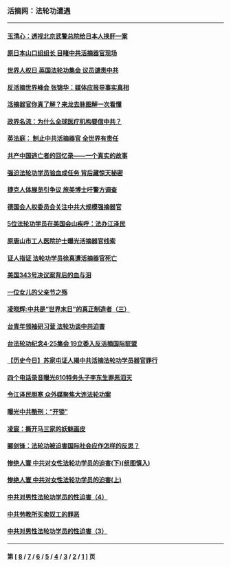 ### 活摘网：法轮功遭遇
---
#### [玉清心：透视北京武警总院给日本人换肝一案](../../pages/nf5881/n13771978.md?07230430) 
#### [原日本山口组组长 目睹中共活摘器官现场](../../pages/nf5881/n13767360.md?07230430) 
#### [世界人权日 英国法轮功集会 议员谴责中共](../../pages/nf5881/n13431763.md?07230430) 
#### [反活摘世界峰会 张锦华：媒体应报导事实真相](../../pages/nf5881/n13278502.md?07230430) 
#### [活摘器官你真了解？来龙去脉图解一次看懂](../../pages/nf5881/n13013820.md?07230430) 
#### [政界名流：为什么全球医疗机构要信中共？](../../pages/nf5881/n11945479.md?07230430) 
#### [英法庭： 制止中共活摘器官 全世界有责任](../../pages/nf5881/n11330691.md?07230430) 
#### [共产中国逃亡者的回忆录——一个真实的故事](../../pages/nf5881/n10918649.md?07230430) 
#### [强迫法轮功学员验血成任务 背后藏惊天秘密](../../pages/nf5881/n4252384.md?07230430) 
#### [捷克人体展览引争议 旅美博士吁警方调查](../../pages/nf5881/n9429187.md?07230430) 
#### [德国会人权委员会关注中共大规模强摘器官](../../pages/nf5881/n8418950.md?07230430) 
#### [5位法轮功学员在美国会山疾呼：法办江泽民](../../pages/nf5881/n8101519.md?07230430) 
#### [原唐山市工人医院护士曝光活摘器官线索](../../pages/nf5881/n8076384.md?07230430) 
#### [证人指证 法轮功学员徐真遭活摘器官死亡](../../pages/nf5881/n8042467.md?07230430) 
#### [美国343号决议案背后的血与泪](../../pages/nf5881/n8020684.md?07230430) 
#### [一位女儿的父亲节之殇](../../pages/nf5881/n8014122.md?07230430) 
#### [凌晓辉:中共是“世界末日”的真正制造者（三）](../../pages/nf5881/n4210333.md?07230430) 
#### [台青年领袖研习营 法轮功谈中共迫害](../../pages/nf5881/n4141857.md?07230430) 
#### [台法轮功纪念4‧25集会 19立委入反活摘国际联盟](../../pages/nf5881/n4141821.md?07230430) 
#### [【历史今日】苏家屯证人揭中共活摘法轮功学员器官罪行](../../pages/nf5881/n4135912.md?07230430) 
#### [四个电话录音曝光610特务头子李东生罪恶滔天](../../pages/nf5881/n4040060.md?07230430) 
#### [令江泽民胆寒 众外媒聚焦大连法轮功案](../../pages/nf5881/n3932671.md?07230430) 
#### [曝光中共酷刑：“开锁”](../../pages/nf5881/n3889373.md?07230430) 
#### [凌宸：撕开马三家的妖魅画皮](../../pages/nf5881/n3849369.md?07230430) 
#### [郦剑锋：法轮功被迫害国际社会应作怎样的反思？](../../pages/nf5881/n3824560.md?07230430) 
#### [惨绝人寰 中共对女性法轮功学员的迫害(下)(组图慎入)](../../pages/nf5881/n3816285.md?07230430) 
#### [惨绝人寰 中共对女性法轮功学员的迫害(上)](../../pages/nf5881/n3815374.md?07230430) 
#### [中共对男性法轮功学员的性迫害（4）](../../pages/nf5881/n3769144.md?07230430) 
#### [中共劳教所买卖奴工的罪恶](../../pages/nf5881/n3769378.md?07230430) 
#### [中共对男性法轮功学员的性迫害（3）](../../pages/nf5881/n3768231.md?07230430) 

---
#### 第 [ [8](./8.md?07230430) / [7](./7.md?07230430) / [6](./6.md?07230430) / [5](./5.md?07230430) / [4](./4.md?07230430) / [3](./3.md?07230430) / [2](./2.md?07230430) / [1](./1.md?07230430) ] 页
